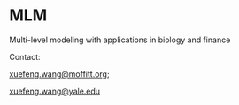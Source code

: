 # MLM
Multi-level modeling with applications in biology and finance

Contact:

xuefeng.wang@moffitt.org;

xuefeng.wang@yale.edu
